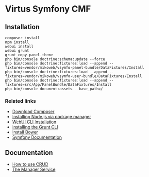 # Virtus Symfony CMF

## Installation

    composer install
    npm install
    webui install
    webui grunt
    grunt copy-panel-theme
    php bin/console doctrine:schema:update --force
    php bin/console doctrine:fixtures:load --append --fixtures=vendor/mikoweb/vsymfo-panel-bundle/DataFixtures/Install
    php bin/console doctrine:fixtures:load --append --fixtures=vendor/mikoweb/vsymfo-user-bundle/DataFixtures/Install
    php bin/console doctrine:fixtures:load --append --fixtures=src/App/PanelBundle/DataFixtures/Install
    php bin/console document:assets --base_path=/

### Related links

- [Download Composer](https://getcomposer.org/download/)
- [Installing Node.js via package manager](https://nodejs.org/en/download/package-manager/)
- [WebUI CLI Installation](https://github.com/mikoweb/node-webui-installer)
- [Installing the Grunt CLI](http://gruntjs.com/getting-started#installing-the-cli)
- [Install Bower](https://bower.io/#install-bower)
- [Symfony Documentation](http://symfony.com/doc/current/index.html)

## Documentation

- [How to use CRUD](CRUD.md)
- [The Manager Service](Manager-Service.md)
